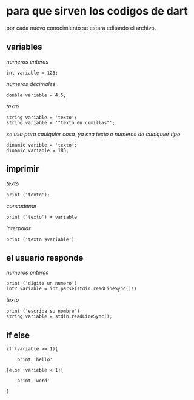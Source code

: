# **para que sirven los codigos de dart**
por cada nuevo conocimiento se estara editando el archivo.

## variables

*numeros enteros*
~~~
int variable = 123;
~~~
*numeros decimales*
~~~
double variable = 4,5;
~~~
*texto*
~~~
string variable = 'texto';
string variable = '"texto en comillas"';
~~~
*se usa para caulquier cosa, ya sea texto o numeros de cualquier tipo*
~~~
dinamic varible = 'texto';
dinamic variable = 185;
~~~

## imprimir

*texto*
~~~
print ('texto');
~~~
*concadenar*
~~~
print ('texto') + variable
~~~
*interpolar*
~~~
print ('texto $variable')
~~~
 ## el usuario responde 

*numeros enteros*
~~~
print ('digite un numero')
int? variable = int.parse(stdin.readLineSync()!)
~~~
*texto*
~~~
print ('escriba su nombre')
string variable = stdin.readLineSync();
~~~

## if else
~~~
if (variable >= 1){

    print 'hello'

}else (varieble < 1){

    print 'word'

}
~~~
